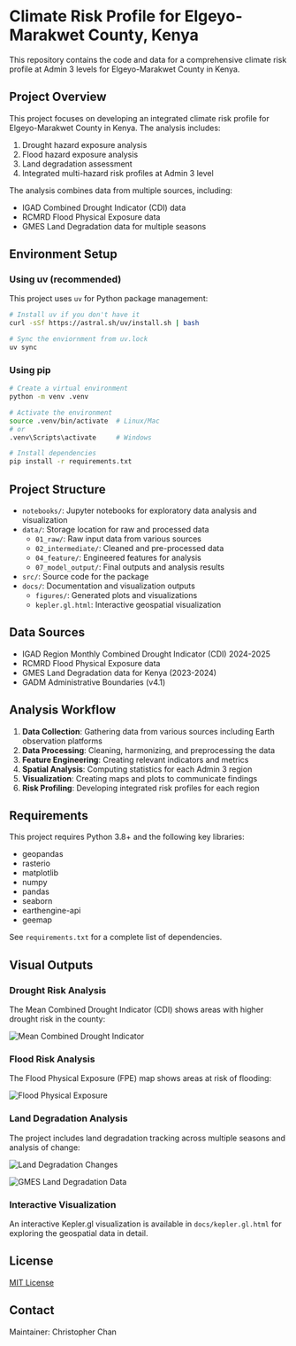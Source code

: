 # Climate Risk Profile for Elgeyo-Marakwet County, Kenya

This repository contains the code and data for a comprehensive climate risk profile at Admin 3 levels for Elgeyo-Marakwet County in Kenya.

## Project Overview

This project focuses on developing an integrated climate risk profile for Elgeyo-Marakwet County in Kenya. The analysis includes:

1. Drought hazard exposure analysis
2. Flood hazard exposure analysis
3. Land degradation assessment
4. Integrated multi-hazard risk profiles at Admin 3 level

The analysis combines data from multiple sources, including:
- IGAD Combined Drought Indicator (CDI) data
- RCMRD Flood Physical Exposure data
- GMES Land Degradation data for multiple seasons

## Environment Setup

### Using uv (recommended)

This project uses `uv` for Python package management:

```bash
# Install uv if you don't have it
curl -sSf https://astral.sh/uv/install.sh | bash

# Sync the enviornment from uv.lock
uv sync
```

### Using pip

```bash
# Create a virtual environment
python -m venv .venv

# Activate the environment
source .venv/bin/activate  # Linux/Mac
# or
.venv\Scripts\activate     # Windows

# Install dependencies
pip install -r requirements.txt
```

## Project Structure

- `notebooks/`: Jupyter notebooks for exploratory data analysis and visualization
- `data/`: Storage location for raw and processed data
  - `01_raw/`: Raw input data from various sources
  - `02_intermediate/`: Cleaned and pre-processed data
  - `04_feature/`: Engineered features for analysis
  - `07_model_output/`: Final outputs and analysis results
- `src/`: Source code for the package
- `docs/`: Documentation and visualization outputs
  - `figures/`: Generated plots and visualizations
  - `kepler.gl.html`: Interactive geospatial visualization

## Data Sources

- IGAD Region Monthly Combined Drought Indicator (CDI) 2024-2025
- RCMRD Flood Physical Exposure data
- GMES Land Degradation data for Kenya (2023-2024)
- GADM Administrative Boundaries (v4.1)

## Analysis Workflow

1. **Data Collection**: Gathering data from various sources including Earth observation platforms
2. **Data Processing**: Cleaning, harmonizing, and preprocessing the data
3. **Feature Engineering**: Creating relevant indicators and metrics
4. **Spatial Analysis**: Computing statistics for each Admin 3 region
5. **Visualization**: Creating maps and plots to communicate findings
6. **Risk Profiling**: Developing integrated risk profiles for each region

## Requirements

This project requires Python 3.8+ and the following key libraries:
- geopandas
- rasterio
- matplotlib
- numpy
- pandas
- seaborn
- earthengine-api
- geemap

See `requirements.txt` for a complete list of dependencies.

## Visual Outputs

### Drought Risk Analysis

The Mean Combined Drought Indicator (CDI) shows areas with higher drought risk in the county:

![Mean Combined Drought Indicator](docs/figures/MCDI_plot.png)

### Flood Risk Analysis

The Flood Physical Exposure (FPE) map shows areas at risk of flooding:

![Flood Physical Exposure](docs/figures/FPE_plot.png)

### Land Degradation Analysis

The project includes land degradation tracking across multiple seasons and analysis of change:

![Land Degradation Changes](docs/figures/LDC_plots.png)

![GMES Land Degradation Data](docs/figures/GMES_LD_plots.png)

### Interactive Visualization

An interactive Kepler.gl visualization is available in `docs/kepler.gl.html` for exploring the geospatial data in detail.

## License

[MIT License](LICENSE)

## Contact

Maintainer: Christopher Chan
